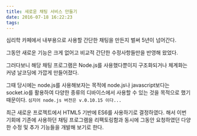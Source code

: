 ```yaml
---
title: 새로운 채팅 서비스 만들기
date: 2016-07-18 16:22:23
tags:
---
```




심리학 카페에서 내부용으로 사용할 간단한 채팅을 만든지 벌써 5년이 넘어간다.

그동안 새로운 기능은 크게 없어고 비교적 간단한 수정사항들만을 반영해 왔었다.

그러다보니 해당 채팅 프로그램은 Node.js를 사용했다뿐이지 구조화되거나 체계화는 커녕 날코딩에 가깝게 만들어졌다.

그때 당시에는 node.js를 사용해보자는 목적에 node.js나 javascript보다는 socket.io를 활용하여 다양한 종류의 디바이스에서 사용할 수 있는 것을 목적으로 했기때문이다. `심지어 node.js 버전은 v.0.10.15 이다...`

최근 새로운 프로젝트에서 HTML5 기반에 ES6를 사용하기로 결정하였다. 해서 이번 기회에 기존에 사용하던 채팅 프로그램을 리팩토링함과 동시에 그동안 요청하였던 다양한 수정 및 추가 기능들을 개발해 보기로 한다.

